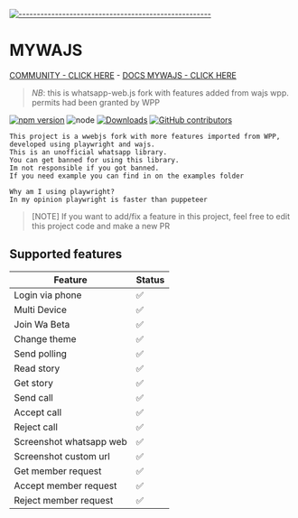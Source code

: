 [![-----------------------------------------------------](https://raw.githubusercontent.com/andreasbm/readme/master/assets/lines/colored.png)](#table-of-contents)
# MYWAJS
[COMMUNITY - CLICK HERE](https://chat.whatsapp.com/BIHE3USWr4lAnahwJTQEOX) - [DOCS MYWAJS - CLICK HERE](https://amiruldev20.github.io/mywajs)

 > *NB*: this is whatsapp-web.js fork with features added from wajs wpp. permits had been granted by WPP

<p align="center">
 
[![npm version](https://img.shields.io/npm/v/mywajs.svg?color=green)](https://www.npmjs.com/package/mywajs)
![node](https://img.shields.io/node/v/mywajs)
[![Downloads](https://img.shields.io/npm/dm/mywajs.svg)](https://www.npmjs.com/package/mywajs)
[![GitHub contributors](https://img.shields.io/github/contributors/amiruldev20/mywajs.svg)](https://github.com/your-username/your-repo/graphs/contributors)
</p>

```
This project is a wwebjs fork with more features imported from WPP, developed using playwright and wajs.
This is an unofficial whatsapp library.
You can get banned for using this library.
Im not responsible if you got banned.
If you need example you can find in on the examples folder 

Why am I using playwright?
In my opinion playwright is faster than puppeteer
```

> [NOTE]
> If you want to add/fix a feature in this project, feel free to edit this project code and make a new PR

## Supported features

| Feature  | Status |
| ------------- | ------------- |
| Login via phone | ✅ |
| Multi Device | ✅ |
| Join Wa Beta | ✅ |
| Change theme | ✅ |
| Send polling | ✅ |
| Read story | ✅ |
| Get story | ✅ |
| Send call | ✅ |
| Accept call | ✅ |
| Reject call | ✅ |
| Screenshot whatsapp web | ✅ |
| Screenshot custom url | ✅ |
| Get member request | ✅ |
| Accept member request | ✅ |
| Reject member request | ✅ |
